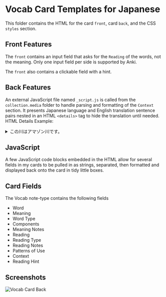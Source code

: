 # Vocab Card Templates for Japanese

This folder contains the HTML for the card `front`, card `back`, and the CSS `styles` section. 

## Front Features
The `front` contains an input field that asks for the `Reading` of the words, not the meaning. Only one input field per side is supported by Anki. 

The `front` also contains a clickable field with a hint.

## Back Features
An external JavaScript file named `_script.js` is called from the `collection.media` folder to handle parsing and formatting of the `Context` section. It presents Japanese language and English translation sentence pairs nested in an HTML `<details>` tag to hide the translation until needed. 
HTML Details Example:
<details>
<summary>この川はアマゾン川です。</summary>
This river is the Amazon River.
</details>

## JavaScript
A few JavaScript code blocks embedded in the HTML allow for several fields in my cards to be pulled in as strings, separated, then formatted and displayed back onto the card in tidy little boxes.

## Card Fields
The Vocab note-type contains the following fields
- Word
- Meaning
- Word Type
- Components
- Meaning Notes
- Reading
- Reading Type
- Reading Notes
- Patterns of Use
- Context
- Reading Hint

## Screenshots
![Vocab Card Back](https://github.com/user-attachments/assets/a7e7045f-3986-4d8d-a5e5-e3669e5e4703)
